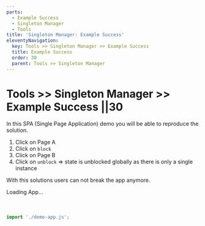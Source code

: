 ```yaml
---
parts:
  - Example Success
  - Singleton Manager
  - Tools
title: 'Singleton Manager: Example Success'
eleventyNavigation:
  key: Tools >> Singleton Manager >> Example Success
  title: Example Success
  order: 30
  parent: Tools >> Singleton Manager
---
```


# Tools >> Singleton Manager >> Example Success ||30

In this SPA (Single Page Application) demo you will be able to reproduce the solution.

1. Click on Page A
2. Click on `block`
3. Click on Page B
4. Click on `unblock` => state is unblocked globally as there is only a single instance

With this solutions users can not break the app anymore.

<demo-app>Loading App...</demo-app>

<div id="overlay-target" style="margin-top: 50px;"></div>

```js script
import './demo-app.js';
```
